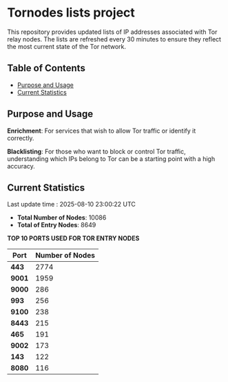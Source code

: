 # Tornodes lists project

This repository provides updated lists of IP addresses associated with Tor relay nodes. The lists are refreshed every 30 minutes to ensure they reflect the most current state of the Tor network.

## Table of Contents

- [Purpose and Usage](#purpose-and-usage)
- [Current Statistics](#current-statistics)


## Purpose and Usage

**Enrichment**: For services that wish to allow Tor traffic or identify it correctly.

**Blacklisting**: For those who want to block or control Tor traffic, understanding which IPs belong to Tor can be a starting point with a high accuracy.

## Current Statistics

Last update time : 2025-08-10 23:00:22 UTC

- **Total Number of Nodes**: 10086
- **Total of Entry Nodes**: 8649

**TOP 10 PORTS USED FOR TOR ENTRY NODES**

| **Port** | **Number of Nodes** |
|------|-----------------|
| **443**   | 2774  |
| **9001**   | 1959  |
| **9000**   | 286  |
| **993**   | 256  |
| **9100**   | 238  |
| **8443**   | 215  |
| **465**   | 191  |
| **9002**   | 173  |
| **143**   | 122  |
| **8080**   | 116  |

